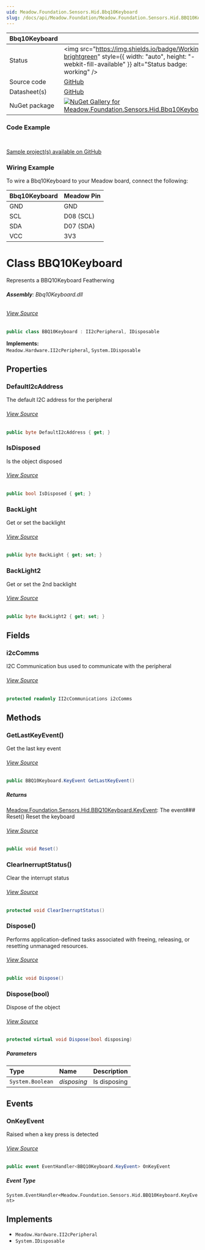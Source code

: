 ```yaml
---
uid: Meadow.Foundation.Sensors.Hid.Bbq10Keyboard
slug: /docs/api/Meadow.Foundation/Meadow.Foundation.Sensors.Hid.BBQ10Keyboard
---
```


| Bbq10Keyboard | |
|--------|--------|
| Status | <img src="https://img.shields.io/badge/Working-brightgreen" style={{ width: "auto", height: "-webkit-fill-available" }} alt="Status badge: working" /> |
| Source code | [GitHub](https://github.com/WildernessLabs/Meadow.Foundation/tree/main/Source/Meadow.Foundation.Peripherals/Sensors.Hid.BBQ10Keyboard) |
| Datasheet(s) | [GitHub](https://github.com/WildernessLabs/Meadow.Foundation/tree/main/Source/Meadow.Foundation.Peripherals/Sensors.Hid.BBQ10Keyboard/Datasheet) |
| NuGet package | <a href="https://www.nuget.org/packages/Meadow.Foundation.Sensors.Hid.Bbq10Keyboard/" target="_blank"><img src="https://img.shields.io/nuget/v/Meadow.Foundation.Sensors.Hid.Bbq10Keyboard.svg?label=Meadow.Foundation.Sensors.Hid.Bbq10Keyboard" alt="NuGet Gallery for Meadow.Foundation.Sensors.Hid.Bbq10Keyboard" /></a> |

### Code Example

```csharp



```

[Sample project(s) available on GitHub](https://github.com/WildernessLabs/Meadow.Foundation/tree/main/Source/Meadow.Foundation.Peripherals/Sensors.Hid.BBQ10Keyboard/Samples/Bbq10Keyboard_Sample)

### Wiring Example

To wire a Bbq10Keyboard to your Meadow board, connect the following:

| Bbq10Keyboard  | Meadow Pin  |
|---------|-------------|
| GND     | GND         |
| SCL     | D08 (SCL)   |
| SDA     | D07 (SDA)   |
| VCC     | 3V3         |

# Class BBQ10Keyboard
Represents a BBQ10Keyboard Featherwing

###### **Assembly**: Bbq10Keyboard.dll
###### [View Source](https://github.com/WildernessLabs/Meadow.Foundation/blob/main/Source/Meadow.Foundation.Peripherals/Sensors.Hid.BBQ10Keyboard/Driver/BBQ10Keyboard.Registers.cs#L3)
```csharp title="Declaration"
public class BBQ10Keyboard : II2cPeripheral, IDisposable
```
**Implements:**  
`Meadow.Hardware.II2cPeripheral`, `System.IDisposable`

## Properties
### DefaultI2cAddress
The default I2C address for the peripheral
###### [View Source](https://github.com/WildernessLabs/Meadow.Foundation/blob/main/Source/Meadow.Foundation.Peripherals/Sensors.Hid.BBQ10Keyboard/Driver/BBQ10Keyboard.cs#L15)
```csharp title="Declaration"
public byte DefaultI2cAddress { get; }
```
### IsDisposed
Is the object disposed
###### [View Source](https://github.com/WildernessLabs/Meadow.Foundation/blob/main/Source/Meadow.Foundation.Peripherals/Sensors.Hid.BBQ10Keyboard/Driver/BBQ10Keyboard.cs#L20)
```csharp title="Declaration"
public bool IsDisposed { get; }
```
### BackLight
Get or set the backlight
###### [View Source](https://github.com/WildernessLabs/Meadow.Foundation/blob/main/Source/Meadow.Foundation.Peripherals/Sensors.Hid.BBQ10Keyboard/Driver/BBQ10Keyboard.cs#L45)
```csharp title="Declaration"
public byte BackLight { get; set; }
```
### BackLight2
Get or set the 2nd backlight
###### [View Source](https://github.com/WildernessLabs/Meadow.Foundation/blob/main/Source/Meadow.Foundation.Peripherals/Sensors.Hid.BBQ10Keyboard/Driver/BBQ10Keyboard.cs#L54)
```csharp title="Declaration"
public byte BackLight2 { get; set; }
```
## Fields
### i2cComms
I2C Communication bus used to communicate with the peripheral
###### [View Source](https://github.com/WildernessLabs/Meadow.Foundation/blob/main/Source/Meadow.Foundation.Peripherals/Sensors.Hid.BBQ10Keyboard/Driver/BBQ10Keyboard.cs#L30)
```csharp title="Declaration"
protected readonly II2cCommunications i2cComms
```
## Methods
### GetLastKeyEvent()
Get the last key event
###### [View Source](https://github.com/WildernessLabs/Meadow.Foundation/blob/main/Source/Meadow.Foundation.Peripherals/Sensors.Hid.BBQ10Keyboard/Driver/BBQ10Keyboard.cs#L85)
```csharp title="Declaration"
public BBQ10Keyboard.KeyEvent GetLastKeyEvent()
```

##### Returns

[Meadow.Foundation.Sensors.Hid.BBQ10Keyboard.KeyEvent](../BBQ10Keyboard.KeyEvent): The event### Reset()
Reset the keyboard
###### [View Source](https://github.com/WildernessLabs/Meadow.Foundation/blob/main/Source/Meadow.Foundation.Peripherals/Sensors.Hid.BBQ10Keyboard/Driver/BBQ10Keyboard.cs#L100)
```csharp title="Declaration"
public void Reset()
```
### ClearInerruptStatus()
Clear the interrupt status
###### [View Source](https://github.com/WildernessLabs/Meadow.Foundation/blob/main/Source/Meadow.Foundation.Peripherals/Sensors.Hid.BBQ10Keyboard/Driver/BBQ10Keyboard.cs#L109)
```csharp title="Declaration"
protected void ClearInerruptStatus()
```
### Dispose()
Performs application-defined tasks associated with freeing, releasing, or resetting unmanaged resources.
###### [View Source](https://github.com/WildernessLabs/Meadow.Foundation/blob/main/Source/Meadow.Foundation.Peripherals/Sensors.Hid.BBQ10Keyboard/Driver/BBQ10Keyboard.cs#L120)
```csharp title="Declaration"
public void Dispose()
```
### Dispose(bool)
Dispose of the object
###### [View Source](https://github.com/WildernessLabs/Meadow.Foundation/blob/main/Source/Meadow.Foundation.Peripherals/Sensors.Hid.BBQ10Keyboard/Driver/BBQ10Keyboard.cs#L130)
```csharp title="Declaration"
protected virtual void Dispose(bool disposing)
```

##### Parameters

| Type | Name | Description |
|:--- |:--- |:--- |
| `System.Boolean` | *disposing* | Is disposing |

## Events
### OnKeyEvent
Raised when a key press is detected
###### [View Source](https://github.com/WildernessLabs/Meadow.Foundation/blob/main/Source/Meadow.Foundation.Peripherals/Sensors.Hid.BBQ10Keyboard/Driver/BBQ10Keyboard.cs#L36)
```csharp title="Declaration"
public event EventHandler<BBQ10Keyboard.KeyEvent> OnKeyEvent
```
##### Event Type
`System.EventHandler<Meadow.Foundation.Sensors.Hid.BBQ10Keyboard.KeyEvent>`

## Implements

* `Meadow.Hardware.II2cPeripheral`
* `System.IDisposable`

